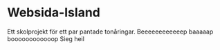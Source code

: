 # Websida-Island
Ett skolprojekt för ett par pantade tonåringar. 
Beeeeeeeeeeeep baaaaap boooooooooooop
Sieg heil
